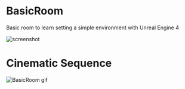 # BasicRoom
 Basic room to learn setting a simple environment with Unreal Engine 4


![screenshot](https://github.com/rosebm/MyReadMeAssets/blob/main/BasicRoom.png)

# Cinematic Sequence

![BasicRoom gif](https://github.com/rosebm/MyReadMeAssets/blob/main/CineCameraSequence-UE4-480.gif)
